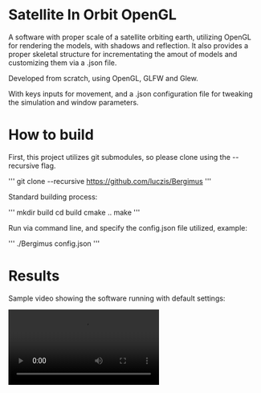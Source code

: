 # Satellite In Orbit OpenGL

A software with proper scale of a satellite orbiting earth, utilizing OpenGL for rendering the models, with shadows and reflection. It also provides a proper skeletal structure for incrementating the amout of models and customizing them via a .json file.

Developed from scratch, using OpenGL, GLFW and Glew.

With keys inputs for movement, and a .json configuration file for tweaking the simulation and window parameters.

# How to build

First, this project utilizes git submodules, so please clone using the --recursive flag.

'''
git clone --recursive https://github.com/luczis/Bergimus
'''

Standard building process:

'''
mkdir build
cd build
cmake ..
make
'''

Run via command line, and specify the config.json file utilized, example:

'''
./Bergimus config.json
'''

# Results

Sample video showing the software running with default settings:

![Video of a simulation of a satellite and earth](md/output.mov)

